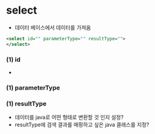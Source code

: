 # select
* 데이터 베이스에서 데이터를 가져옴
```xml
<select id="" parameterType="" resultType="">
</select>
```
### (1) id
* 
### (1) parameterType

### (1) resultType
* 데이터를 java로 어떤 형태로 변환할 것 인지 설정?
* resultType에 검색 결과를 매핑하고 싶은 java 클래스를 지정?
